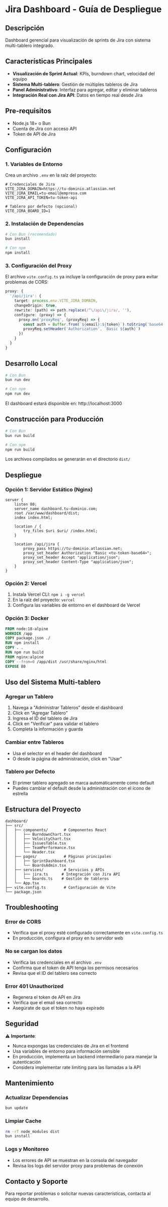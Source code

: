 # Jira Dashboard - Guía de Despliegue

## Descripción
Dashboard gerencial para visualización de sprints de Jira con sistema multi-tablero integrado.

## Características Principales
- **Visualización de Sprint Actual**: KPIs, burndown chart, velocidad del equipo
- **Sistema Multi-tablero**: Gestión de múltiples tableros de Jira
- **Panel Administrativo**: Interfaz para agregar, editar y eliminar tableros
- **Integración Real con Jira API**: Datos en tiempo real desde Jira

## Pre-requisitos
- Node.js 18+ o Bun
- Cuenta de Jira con acceso API
- Token de API de Jira

## Configuración

### 1. Variables de Entorno
Crea un archivo `.env` en la raíz del proyecto:

```env
# Credenciales de Jira
VITE_JIRA_DOMAIN=https://tu-dominio.atlassian.net
VITE_JIRA_EMAIL=tu-email@empresa.com
VITE_JIRA_API_TOKEN=tu-token-api

# Tablero por defecto (opcional)
VITE_JIRA_BOARD_ID=1
```

### 2. Instalación de Dependencias

```bash
# Con Bun (recomendado)
bun install

# Con npm
npm install
```

### 3. Configuración del Proxy
El archivo `vite.config.ts` ya incluye la configuración de proxy para evitar problemas de CORS:

```typescript
proxy: {
  '/api/jira': {
    target: process.env.VITE_JIRA_DOMAIN,
    changeOrigin: true,
    rewrite: (path) => path.replace(/^\/api\/jira/, ''),
    configure: (proxy) => {
      proxy.on('proxyReq', (proxyReq) => {
        const auth = Buffer.from(`${email}:${token}`).toString('base64')
        proxyReq.setHeader('Authorization', `Basic ${auth}`)
      })
    }
  }
}
```

## Desarrollo Local

```bash
# Con Bun
bun run dev

# Con npm
npm run dev
```

El dashboard estará disponible en: http://localhost:3000

## Construcción para Producción

```bash
# Con Bun
bun run build

# Con npm
npm run build
```

Los archivos compilados se generarán en el directorio `dist/`

## Despliegue

### Opción 1: Servidor Estático (Nginx)

```nginx
server {
    listen 80;
    server_name dashboard.tu-dominio.com;
    root /var/www/dashboard/dist;
    index index.html;

    location / {
        try_files $uri $uri/ /index.html;
    }

    location /api/jira {
        proxy_pass https://tu-dominio.atlassian.net;
        proxy_set_header Authorization "Basic <tu-token-base64>";
        proxy_set_header Accept "application/json";
        proxy_set_header Content-Type "application/json";
    }
}
```

### Opción 2: Vercel

1. Instala Vercel CLI: `npm i -g vercel`
2. En la raíz del proyecto: `vercel`
3. Configura las variables de entorno en el dashboard de Vercel

### Opción 3: Docker

```dockerfile
FROM node:18-alpine
WORKDIR /app
COPY package.json ./
RUN npm install
COPY . .
RUN npm run build
FROM nginx:alpine
COPY --from=0 /app/dist /usr/share/nginx/html
EXPOSE 80
```

## Uso del Sistema Multi-tablero

### Agregar un Tablero
1. Navega a "Administrar Tableros" desde el dashboard
2. Click en "Agregar Tablero"
3. Ingresa el ID del tablero de Jira
4. Click en "Verificar" para validar el tablero
5. Completa la información y guarda

### Cambiar entre Tableros
- Usa el selector en el header del dashboard
- O desde la página de administración, click en "Usar"

### Tablero por Defecto
- El primer tablero agregado se marca automáticamente como default
- Puedes cambiar el default desde la administración con el ícono de estrella

## Estructura del Proyecto

```
dashboard/
├── src/
│   ├── components/       # Componentes React
│   │   ├── BurndownChart.tsx
│   │   ├── VelocityChart.tsx
│   │   ├── IssuesTable.tsx
│   │   ├── TeamPerformance.tsx
│   │   └── Header.tsx
│   ├── pages/            # Páginas principales
│   │   ├── SprintDashboard.tsx
│   │   └── BoardsAdmin.tsx
│   ├── services/         # Servicios y APIs
│   │   ├── jira.ts      # Integración con Jira API
│   │   └── boards.ts    # Gestión de tableros
│   └── App.tsx
├── vite.config.ts        # Configuración de Vite
└── package.json
```

## Troubleshooting

### Error de CORS
- Verifica que el proxy esté configurado correctamente en `vite.config.ts`
- En producción, configura el proxy en tu servidor web

### No se cargan los datos
- Verifica las credenciales en el archivo `.env`
- Confirma que el token de API tenga los permisos necesarios
- Revisa que el ID del tablero sea correcto

### Error 401 Unauthorized
- Regenera el token de API en Jira
- Verifica que el email sea correcto
- Asegúrate de que el token no haya expirado

## Seguridad

⚠️ **Importante**: 
- Nunca expongas las credenciales de Jira en el frontend
- Usa variables de entorno para información sensible
- En producción, implementa un backend intermediario para manejar la autenticación
- Considera implementar rate limiting para las llamadas a la API

## Mantenimiento

### Actualizar Dependencias
```bash
bun update
```

### Limpiar Cache
```bash
rm -rf node_modules dist
bun install
```

### Logs y Monitoreo
- Los errores de API se muestran en la consola del navegador
- Revisa los logs del servidor proxy para problemas de conexión

## Contacto y Soporte

Para reportar problemas o solicitar nuevas características, contacta al equipo de desarrollo.